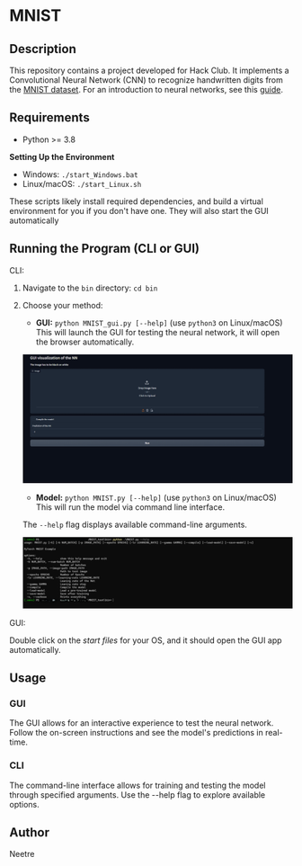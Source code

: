 # MNIST

## Description

This repository contains a project developed for Hack Club. It implements a Convolutional Neural Network (CNN) to recognize handwritten digits from the [MNIST dataset](https://en.wikipedia.org/wiki/MNIST_database). For an introduction to neural networks, see this [guide](https://www.3blue1brown.com/lessons/neural-networks).


## Requirements

* Python >= 3.8

**Setting Up the Environment**

* Windows: `./start_Windows.bat`
* Linux/macOS: `./start_Linux.sh`

These scripts likely install required dependencies, and build a virtual environment for you if you don't have one. They will also start the GUI automatically

## Running the Program (CLI or GUI)

CLI:

1. Navigate to the `bin` directory: `cd bin`

2. Choose your method:

   * **GUI:** `python MNIST_gui.py [--help]` (use `python3` on Linux/macOS) <br>
   This will launch the GUI for testing the neural network, it will open the browser automatically.

   ![Image](data/Readme_img/GUI.PNG)

   * **Model:** `python MNIST.py [--help]` (use `python3` on Linux/macOS) <br>
   This will run the model via command line interface.

   The `--help` flag displays available command-line arguments.

   ![Image](data/Readme_img/CLI.PNG)

GUI:

Double click on the *start files* for your OS, and it should open the GUI app automatically.

## Usage

### GUI

The GUI allows for an interactive experience to test the neural network. Follow the on-screen instructions and see the model's predictions in real-time.

### CLI

The command-line interface allows for training and testing the model through specified arguments. Use the --help flag to explore available options.

## Author

Neetre
